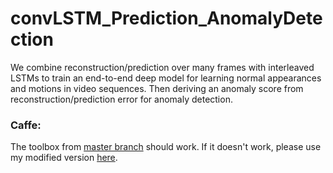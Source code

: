 # convLSTM_Prediction_AnomalyDetection
We combine reconstruction/prediction over many frames with interleaved LSTMs to train an end-to-end deep model 
for learning normal appearances and motions in video sequences. Then deriving an anomaly score from 
reconstruction/prediction error for anomaly detection.

### Caffe: 
The toolbox from [master branch](https://github.com/BVLC/caffe.git) should work. If it doesn't work, please use my modified version [here](https://github.com/t2mhanh/caffe_convLSTM_WTA.git). 
